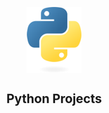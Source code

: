 <p align="center">
    <img src="assets/images/Python-Logo-Only.png" alt="Python Foundation Logo" width="124px" />
    <h1 align="center">Python Projects</h1>
</p>
